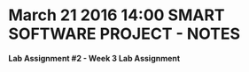 # March 21 2016 14:00 SMART SOFTWARE PROJECT - NOTES

**Lab Assignment #2 - Week 3 Lab Assignment**

